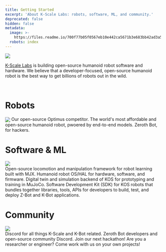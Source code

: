 ```yaml
---
title: Getting Started
excerpt: 'About K-Scale Labs: robots, software, ML, and community.'
deprecated: false
hidden: false
metadata:
  image: >-
    https://files.readme.io/700f77b05f0567eb10e442ca5671b3e683bb42ad3a5cb6c9e0b1c3a3eef68abf-Slide_16_9_-_462.png
  robots: index
---
```

<Image align="center" src="https://files.readme.io/036beba228420d628064421764a5f0c58ed994fb8ed030ac18a2c665b1b7f256-Slide_16_9_-_462.png" />

[K-Scale Labs](https://kscale.dev)  is building open-source humanoid robot software and hardware. We believe that a developer-focused, open-source humanoid robot is the best way to get billions of robots out in the wild.

<br />

# Robots

<Image align="center" src="https://files.readme.io/5f3ad22518b1ece1f4c03a2039eab0f519be93fff8192dda570f8ce8780fe414-Group_243.png" />

<Cards columns={3}>
  <Card title="K-Bot" href="https://docs.kscale.dev/docs/kbot#/" icon="fa-robot" target="_blank">
    Our open-source Optimus competitor.
  </Card>

  <Card title="Zeroth Bot" href="https://docs.kscale.dev/docs/zeroth-bot#/" icon="fa-robot">
    The world's most affordable and open-source humanoid robot, pwoered by end-to-end models.
  </Card>

  <Card title="Zeroth Bot (3D Printed)" href="https://docs.kscale.dev/docs/zeroth-bot-01#/" icon="fa-robot">
    Zeroth Bot, for hackers.
  </Card>
</Cards>

# Software & ML

<Image align="center" src="https://files.readme.io/18761370ef4487f4137320c306e768300d1b3c5113a8c3d51fe9e3064fce5695-Slide_16_9_-_490.png" />

<br />

<Cards columns={2}>
  <Card title="ksim" href="https://docs.kscale.dev/docs/ksim#/" icon="fa-robot" target="_blank">
    Open-source locomotion and manipulation framework for robot learning built with MJX.
  </Card>

  <Card title="KOS" href="https://docs.kscale.dev/docs/kos#/" icon="fa-robot">
    Humanoid robot OS/HAL for  hardware, software, and firmware.
  </Card>

  <Card title="KOS Sim" href="https://docs.kscale.dev/docs/kos-sim#/" icon="fa-robot">
    Digital twin and simulation backend of KOS for prototyping and training in MuJoCo.
  </Card>

  <Card title="KOS SDK" href="https://docs.kscale.dev/docs/zeroth-bot-01#/" icon="fa-robot">
    Software Development Kit (SDK) for KOS robots that bundles together libraries, tools, APIs for developers to build, test, and deploy Z-Bot and K-Bot applications.
  </Card>
</Cards>

<br />

# Community

<Image align="center" src="https://files.readme.io/8bb18da45d157da340feda4765e8431c7f6524830bc5cef1cf9e61b757e10d37-Slide_16_9_-_489.png" />

<br />

<Cards columns={2}>
  <Card title="K-Scale Discord" href="https://discord.gg/G6KP76uha5" icon="fa-robot" target="_blank">
    Discord for all things K-Scale and K-Bot related.
  </Card>

  <Card title="Zeroth Bot Developer Discord" href="https://docs.kscale.dev/docs/kos#/" icon="fa-robot">
    Zeroth Bot developers and open-source community Discord.
  </Card>

  <Card title="K-Scale Hackathons" href="https://docs.kscale.dev/docs/k-hacks#/" icon="fa-robot">
    Join our next hackathon!
  </Card>

  <Card title="K-Scale Residency" href="https://docs.kscale.dev/docs/residency#/" icon="fa-robot">
    Are you a researcher or engineer? Come work with us on your own projects!
  </Card>
</Cards>